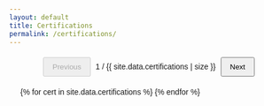 ```yaml
---
layout: default
title: Certifications
permalink: /certifications/
---
```


<div class="certifications">

  <div class="pagination">
    <button id="prev-button" disabled>Previous</button>
    <span id="current-page">1</span> / <span id="total-pages">{{ site.data.certifications | size }}</span>
    <button id="next-button">Next</button>
  </div>

  <ul class="certification-list">
    {% for cert in site.data.certifications %}
    <li class="certification-item" id="cert-{{ forloop.index }}">
    <a href="{{cert.cred_link}}">
      <img src="/assets/img/certifications/{{ cert.image }}" alt="{{ cert.name }}" class="cert-logo" />
    </a>
      <h2 class="cert-name">{{ cert.name }}</h2>
      <p><strong>Authority:</strong> {{ cert.authority }}</p>
      <p><strong>Date:</strong> {{ cert.date }}</p>
      <p><strong>Credential ID:</strong> {{ cert.credential_id }}</p>
    </li>
    {% endfor %}
  </ul>
</div>

<style>
  .certifications {
    font-family: Arial, sans-serif;
    margin: 20px;
  }

  .certification-list {
    list-style: none;
    padding: 0;
  }

  .certification-item {
    display: none;
    border-bottom: 2px solid #ddd;
    padding: 15px;
    margin-bottom: 20px;
  }

  .cert-logo {
    margin-top: 20px;
    max-width: 100px;
    height: auto;
    float: right;
  }

  .cert-name {
    margin-top: 0;
  }

  .pagination {
    text-align: center;
    margin: 20px 0;
  }

  .pagination button {
    padding: 8px 15px;
    margin: 0 5px;
    cursor: pointer;
  }
</style>

<script>
  document.addEventListener("DOMContentLoaded", function () {
    const items = document.querySelectorAll(".certification-item");
    const prevButton = document.getElementById("prev-button");
    const nextButton = document.getElementById("next-button");
    const currentPageSpan = document.getElementById("current-page");
    const totalPagesSpan = document.getElementById("total-pages");

    let currentPage = 1;
    const totalPages = items.length;

    function showPage(index) {
      items.forEach((item, i) => {
        item.style.display = i === index ? "block" : "none";
      });

      currentPageSpan.textContent = currentPage;
      totalPagesSpan.textContent = totalPages;
      prevButton.disabled = currentPage === 1;
      nextButton.disabled = currentPage === totalPages;
    }

    function nextPage() {
      if (currentPage < totalPages) {
        currentPage++;
        showPage(currentPage - 1);
      }
    }

    function prevPage() {
      if (currentPage > 1) {
        currentPage--;
        showPage(currentPage - 1);
      }
    }

    nextButton.addEventListener("click", nextPage);
    prevButton.addEventListener("click", prevPage);

    if (totalPages > 0) showPage(0);
  });
</script>
